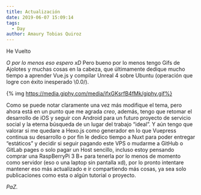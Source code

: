 ```yaml
---
title: Actualización
date: 2019-06-07 15:09:14
tags:
  - Day
author: Amaury Tobias Quiroz
---
```


<p class="title">He Vuelto</p>

_O por lo menos eso espero xD_
Pero bueno por lo menos tengo Gifs de Ajolotes y muchas cosas en la cabeza, que últimamente dedique mucho tiempo a aprender Vue.js y compilar Unreal 4 sobre Ubuntu (operación que logre con éxito inesperado \0.0/).

{% img https://media.giphy.com/media/ifxGKsrfB4fMk/giphy.gif%}

Como se puede notar claramente una vez más modifique el tema, pero ahora está en un punto que me agrada _creo_, además, tengo que retomar el desarrollo de iOS y seguir con Android para un futuro proyecto de servicio social y la eterna búsqueda de un lugar del trabajo “ideal”.
Y aún tengo que valorar si me quedare a Hexo.js como generador en lo que Vuepress continua su desarrollo o por fin le dedico tiempo a Nuxt para poder entregar “estáticos” y decidir si seguir pagando este VPS o mudarme a GitHub o GitLab pages o solo pagar un Host sencillo, incluso estoy pensando comprar una RaspBerryPi 3 B+ para tenerla por lo menos de momento como servidor (eso o una laptop sin pantalla xd), por lo pronto intentare mantener eso más actualizado e ir compartiendo más cosas, ya sea solo publicaciones como esta o algún tutorial o proyecto.

_PaZ._
